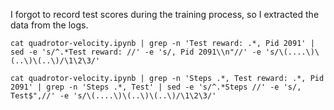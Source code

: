 I forgot to record test scores during the training process, so I extracted the data from the logs.

```shell
cat quadrotor-velocity.ipynb | grep -n 'Test reward: .*, Pid 2091' | sed -e 's/^.*Test reward: //' -e 's/, Pid 2091\\n"//' -e 's/\(....\)\(..\)\(..\)/\1\2\3/'

cat quadrotor-velocity.ipynb | grep -n 'Steps .*, Test reward: .*, Pid 2091' | grep -n 'Steps .*, Test' | sed -e 's/^.*Steps //' -e 's/, Test$",//' -e 's/\(....\)\(..\)\(..\)/\1\2\3/'
```
